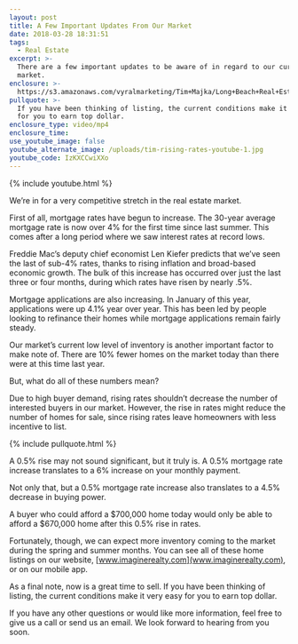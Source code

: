 ```yaml
---
layout: post
title: A Few Important Updates From Our Market
date: 2018-03-28 18:31:51
tags:
  - Real Estate
excerpt: >-
  There are a few important updates to be aware of in regard to our current
  market.
enclosure: >-
  https://s3.amazonaws.com/vyralmarketing/Tim+Majka/Long+Beach+Real+Estate+Agent-+Rising+Rates.mp4
pullquote: >-
  If you have been thinking of listing, the current conditions make it very easy
  for you to earn top dollar.
enclosure_type: video/mp4
enclosure_time:
use_youtube_image: false
youtube_alternate_image: /uploads/tim-rising-rates-youtube-1.jpg
youtube_code: IzKXCCwiXXo
---
```


{% include youtube.html %}

We’re in for a very competitive stretch in the real estate market.&nbsp;

First of all, mortgage rates have begun to increase. The 30-year average mortgage rate is now over 4% for the first time since last summer. This comes after a long period where we saw interest rates at record lows.&nbsp;

Freddie Mac’s deputy chief economist Len Kiefer predicts that we’ve seen the last of sub-4% rates, thanks to rising inflation and broad-based economic growth. The bulk of this increase has occurred over just the last three or four months, during which rates have risen by nearly .5%.&nbsp;

Mortgage applications are also increasing. In January of this year, applications were up 4.1% year over year. This has been led by people looking to refinance their homes while mortgage applications remain fairly steady.

Our market’s current low level of inventory is another important factor to make note of. There are 10% fewer homes on the market today than there were at this time last year.&nbsp;

But, what do all of these numbers mean?

Due to high buyer demand, rising rates shouldn’t decrease the number of interested buyers in our market. However, the rise in rates might reduce the number of homes for sale, since rising rates leave homeowners with less incentive to list.&nbsp;

{% include pullquote.html %}

A 0.5% rise may not sound significant, but it truly is. A 0.5% mortgage rate increase translates to a 6% increase on your monthly payment.&nbsp;

Not only that, but a 0.5% mortgage rate increase also translates to a 4.5% decrease in buying power.&nbsp;

A buyer who could afford a $700,000 home today would only be able to afford a $670,000 home after this 0.5% rise in rates.

Fortunately, though, we can expect more inventory coming to the market during the spring and summer months. You can see all of these home listings on our website,&nbsp;[www.imaginerealty.com](www.imaginerealty.com), or on our mobile app.

As a final note, now is a great time to sell. If you have been thinking of listing, the current conditions make it very easy for you to earn top dollar.&nbsp;

If you have any other questions or would like more information, feel free to give us a call or send us an email. We look forward to hearing from you soon.